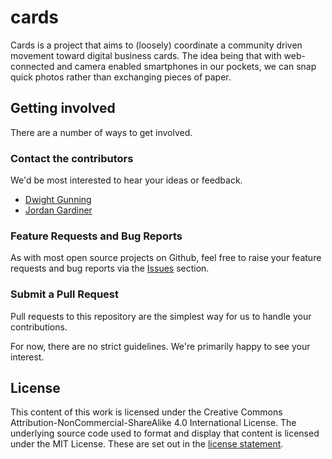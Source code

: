 # cards

Cards is a project that aims to (loosely) coordinate a community driven movement toward digital business cards. The idea being that with web-connected and camera enabled smartphones in our pockets, we can snap quick photos rather than exchanging pieces of paper.

## Getting involved

There are a number of ways to get involved.

### Contact the contributors

We'd be most interested to hear your ideas or feedback.

- [Dwight Gunning](https://www.github.com/dwightgunning)
- [Jordan Gardiner](https://github.com/j0rdsta)

### Feature Requests and Bug Reports

As with most open source projects on Github, feel free to raise your feature requests and bug reports via the [Issues](./issues) section.

### Submit a Pull Request

Pull requests to this repository are the simplest way for us to handle your contributions.

For now, there are no strict guidelines. We're primarily happy to see your interest.

## License

This content of this work is licensed under the Creative Commons Attribution-NonCommercial-ShareAlike 4.0 International License. The underlying source code used to format and display that content is licensed under the MIT License. These are set out in the [license statement](../master/LICENSE.md).
